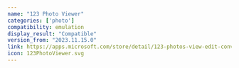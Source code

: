 ```yaml
---
name: "123 Photo Viewer"
categories: ['photo']
compatibility: emulation
display_result: "Compatible"
version_from: "2023.11.15.0"
link: https://apps.microsoft.com/store/detail/123-photos-view-edit-convert/9WZDNCRDXFXG
icon: 123PhotoViewer.svg
---
```


